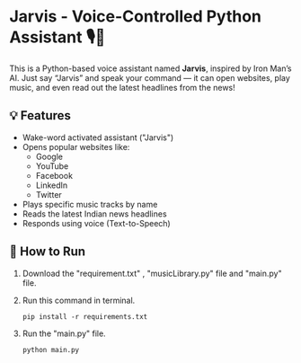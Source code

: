 # Jarvis - Voice-Controlled Python Assistant 🎙️🤖

This is a Python-based voice assistant named **Jarvis**, inspired by Iron Man’s AI. Just say “Jarvis” and speak your command — it can open websites, play music, and even read out the latest headlines from the news!

## 💡 Features
- Wake-word activated assistant ("Jarvis")
- Opens popular websites like:
  - Google
  - YouTube
  - Facebook
  - LinkedIn
  - Twitter
- Plays specific music tracks by name
- Reads the latest Indian news headlines
- Responds using voice (Text-to-Speech)

## 🚀 How to Run
1. Download the "requirement.txt" , "musicLibrary.py" file and "main.py" file.
2. Run this command in terminal.
 
   ```
   pip install -r requirements.txt

3. Run the "main.py" file.

   ```
   python main.py
